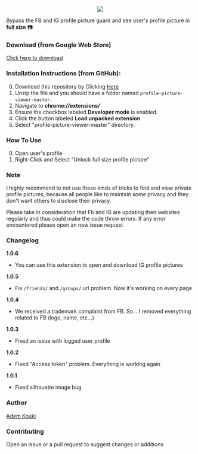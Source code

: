 <p align="center">
  <img src="https://i.imgur.com/3P16qWp.png">
</p>


Bypass the FB and IG profile picture guard and see user's profile picture in __full size__ 📷

### Download (from Google Web Store)

[Click here to download](https://chrome.google.com/webstore/detail/profile-picture-viewer/olhdholihhioakdjhfhligfehfjjfeoc?hl=en&authuser=0)


### Installation Instructions (from GitHub):

0. Download this repository by Clicking [Here](https://github.com/Ademking/profile-picture-viewer/archive/refs/heads/master.zip)
1. Unzip the file and you should have a folder named `profile-picture-viewer-master`.
2. Navigate to **chrome://extensions/** 
3. Ensure the checkbox labeled **Developer mode** is enabled. 
4. Click the button labeled **Load unpacked extension**
5. Select "profile-picture-viewer-master" directory.

### How To Use

0. Open user's profile
1. Right-Click and Select "Unlock full size profile picture"

### Note

I highly recommend to not use these kinds of tricks to find and view private profile pictures, because all people like to maintain some privacy and they don't want others to disclose their privacy.

Please take in consideration that Fb and IG are updating their websites regularly and thus could make the code throw errors. If any error encountered please open an new issue request

### Changelog

__1.0.6__
- You can use this extension to open and download IG profile pictures

__1.0.5__
- Fix `/friends/` and `/groups/` url problem. Now it's working on every page

__1.0.4__
- We received a trademark complaint from FB. So... I removed everything related to FB (logo, name, etc...)

__1.0.3__
- Fixed an issue with logged user profile

__1.0.2__
- Fixed "Access token" problem. Everything is working again

__1.0.1__
- Fixed silhouette image bug

### Author

[Adem Kouki](https://github.com/Ademking)

### Contributing

Open an issue or a pull request to suggest changes or additions

